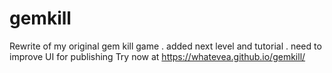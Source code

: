 # gemkill
Rewrite of my original gem kill game . added next level and tutorial . need to improve UI for publishing
Try now at https://whatevea.github.io/gemkill/
